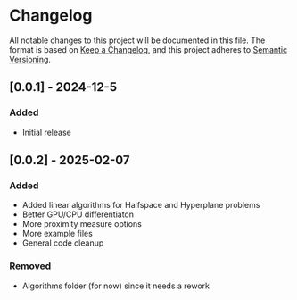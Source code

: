 # Changelog
All notable changes to this project will be documented in this file.
The format is based on [Keep a Changelog](https://keepachangelog.com/en/1.1.0/),
and this project adheres to [Semantic Versioning](https://semver.org/spec/v2.0.0.html).

## [0.0.1] - 2024-12-5

### Added

- Initial release

## [0.0.2] - 2025-02-07

### Added

- Added linear algorithms for Halfspace and Hyperplane problems
- Better GPU/CPU differentiaton
- More proximity measure options
- More example files
- General code cleanup

### Removed

- Algorithms folder (for now) since it needs a rework
